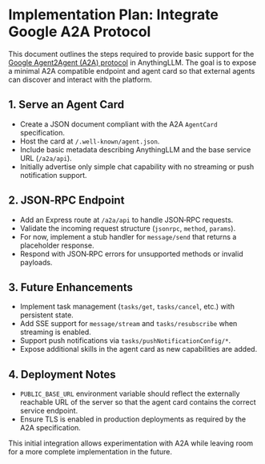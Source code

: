 # Implementation Plan: Integrate Google A2A Protocol

This document outlines the steps required to provide basic support for the [Google Agent2Agent (A2A) protocol](https://github.com/google/A2A) in AnythingLLM. The goal is to expose a minimal A2A compatible endpoint and agent card so that external agents can discover and interact with the platform.

## 1. Serve an Agent Card
- Create a JSON document compliant with the A2A `AgentCard` specification.
- Host the card at `/.well-known/agent.json`.
- Include basic metadata describing AnythingLLM and the base service URL (`/a2a/api`).
- Initially advertise only simple chat capability with no streaming or push notification support.

## 2. JSON‑RPC Endpoint
- Add an Express route at `/a2a/api` to handle JSON‑RPC requests.
- Validate the incoming request structure (`jsonrpc`, `method`, `params`).
- For now, implement a stub handler for `message/send` that returns a placeholder response.
- Respond with JSON‑RPC errors for unsupported methods or invalid payloads.

## 3. Future Enhancements
- Implement task management (`tasks/get`, `tasks/cancel`, etc.) with persistent state.
- Add SSE support for `message/stream` and `tasks/resubscribe` when streaming is enabled.
- Support push notifications via `tasks/pushNotificationConfig/*`.
- Expose additional skills in the agent card as new capabilities are added.

## 4. Deployment Notes
- `PUBLIC_BASE_URL` environment variable should reflect the externally reachable URL of the server so that the agent card contains the correct service endpoint.
- Ensure TLS is enabled in production deployments as required by the A2A specification.

This initial integration allows experimentation with A2A while leaving room for a more complete implementation in the future.
